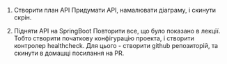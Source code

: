 1. Створити план API
   Придумати API, намалювати діаграму, і скинути скрін.

2. Підняти API на SpringBoot
   Повторити все, що було показано в лекції. Тобто створити початкову конфігурацію проекта, і створити контролер healthcheck.
   Для цього - створити github репозиторій, та скинути в домашці посилання на PR.